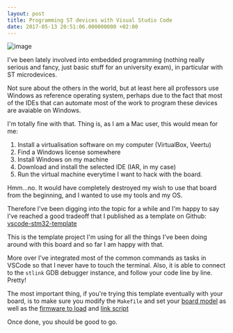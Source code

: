 ```yaml
---
layout: post
title: Programming ST devices with Visual Studio Code
date: 2017-05-13 20:51:06.000000000 +02:00
---
```


![image](https://github.com/XVincentX/vscode-stm32-template/raw/master/image.png)

I've been lately involved into embedded programming (nothing really serious
and fancy, just basic stuff for an university exam), in particular with ST
microdevices.

Not sure about the others in the world, but at least here all professors use
Windows as reference operating system, perhaps due to the fact that most of the
IDEs that can automate most of the work to program these devices are avaiable on
Windows.

I'm totally fine with that. Thing is, as I am a Mac user, this would mean for me:

1. Install a virtualisation software on my computer (VirtualBox, Veertu)
2. Find a Windows license somewhere
3. Install Windows on my machine
4. Download and install the selected IDE (IAR, in my case)
5. Run the virtual machine everytime I want to hack with the board.

Hmm...no. It would have completely destroyed my wish to use that board from
the beginning, and I wanted to use my tools and my OS.

Therefore I've been digging into the topic for a while and I'm happy to say
I've reached a good tradeoff that I published as a template on Github:
[vscode-stm32-template](https://github.com/XVincentX/vscode-stm32-template)

This is the template project I'm using for all the things I've been doing
around with this board and so far I am happy with that.

More over I've integrated most of the common commands as tasks in VSCode so
that I never have to touch the terminal. Also, it is able to connect to the
`stlink` GDB debugger instance, and follow your code line by line. Pretty!

The most important thing, if you're trying this template eventually with your
board, is to make sure you modify the `Makefile` and set your [board model](https://github.com/XVincentX/vscode-stm32-template/blob/master/Makefile#L101) as
well as the [firmware to load](https://github.com/XVincentX/vscode-stm32-template/blob/master/Makefile#L56)
and [link script](https://github.com/XVincentX/vscode-stm32-template/blob/master/Makefile#L134)

Once done, you should be good to go.
